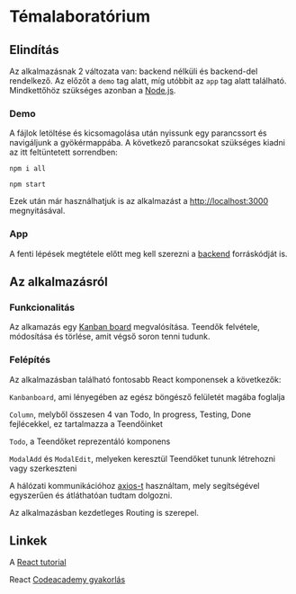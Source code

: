 # Témalaboratórium

## Elindítás

Az alkalmazásnak 2 változata van: backend nélküli és backend-del rendelkező. Az előzőt a `demo` tag alatt, míg utóbbit az `app` tag alatt található. 
Mindkettőhöz szükséges azonban a [Node.js](https://nodejs.org/en/). 

### Demo

A fájlok letöltése és kicsomagolása után nyissunk egy parancssort és navigáljunk a gyökérmappába. 
A következő parancsokat szükséges kiadni az itt feltüntetett sorrendben:

`npm i all` 

`npm start`

Ezek után már használhatjuk is az alkalmazást a [http://localhost:3000](http://localhost:3000) megnyitásával.

### App

A fenti lépések megtétele előtt meg kell szerezni a [backend](https://github.com/nudleee/todo-api) forráskódját is.

## Az alkalmazásról 

### Funkcionalitás
Az alkamazás egy [Kanban board](https://en.wikipedia.org/wiki/Kanban_board) megvalósítása. 
Teendők felvétele, módosítása és törlése, amit végső soron tenni tudunk.

### Felépítés

Az alkalmazásban található fontosabb React komponensek a következők:

  `Kanbanboard`, ami lényegében az egész böngésző felületét magába foglalja

  `Column`, melyből összesen 4 van Todo, In progress, Testing, Done fejlécekkel, ez tartalmazza a Teendőinket

  `Todo`, a Teendőket reprezentáló komponens

  `ModalAdd` és `ModalEdit`, melyeken keresztül Teendőket tununk létrehozni vagy szerkeszteni

A hálózati kommunikációhoz [axios-t](https://github.com/axios/axios) használtam, mely segítségével egyszerűen és átláthatóan
tudtam dolgozni. 

Az alkalmazásban kezdetleges Routing is szerepel.

## Linkek
A [React tutorial](https://hu.reactjs.org/docs/getting-started.html)

React [Codeacademy gyakorlás](https://www.codecademy.com/learn/react-101)
